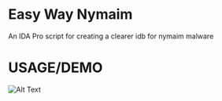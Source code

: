 # Easy Way Nymaim
An IDA Pro script for creating a clearer idb for nymaim malware

# USAGE/DEMO
![Alt Text](https://media.giphy.com/media/7T8DDhRwZKeRDeo6hQ/giphy.gif)
